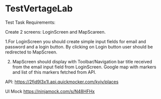 # TestVertageLab
Test Task Requirements:

Create 2 screens: LoginScreen and MapScareen.

1.For LoginScreen you should create simple input fields for email and password and a login button. By clicking on Login button user should be redirected to MapScreen.

2. MapScreen should display with Toolbar/Navigation bar title received from the email input field from LoginScreen. Google map with markers and list of this markers fetched from API.

API:
https://2fjd9l3x1l.api.quickmocker.com/kyiv/places

UI Mock
https://ninjamock.com/s/N48HFHx

